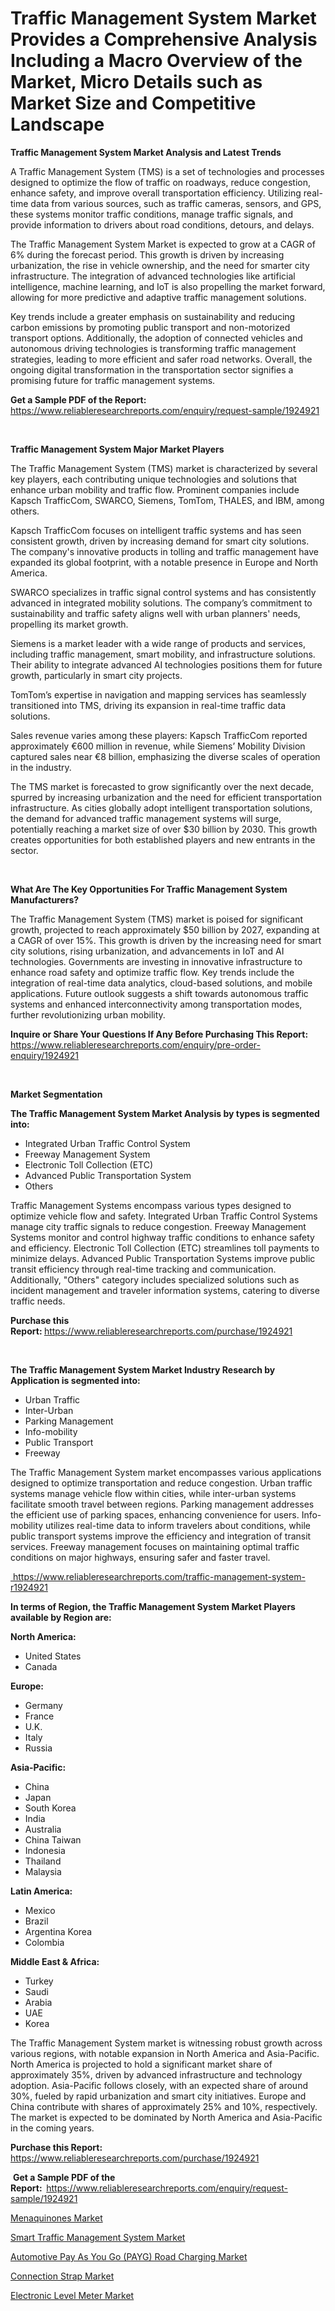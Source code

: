 <p><h1>Traffic Management System Market Provides a Comprehensive Analysis Including a Macro Overview of the Market, Micro Details such as Market Size and Competitive Landscape</h1></p><p><strong>Traffic Management System Market Analysis and Latest Trends</strong></p>
<p><p>A Traffic Management System (TMS) is a set of technologies and processes designed to optimize the flow of traffic on roadways, reduce congestion, enhance safety, and improve overall transportation efficiency. Utilizing real-time data from various sources, such as traffic cameras, sensors, and GPS, these systems monitor traffic conditions, manage traffic signals, and provide information to drivers about road conditions, detours, and delays.</p><p>The Traffic Management System Market is expected to grow at a CAGR of 6% during the forecast period. This growth is driven by increasing urbanization, the rise in vehicle ownership, and the need for smarter city infrastructure. The integration of advanced technologies like artificial intelligence, machine learning, and IoT is also propelling the market forward, allowing for more predictive and adaptive traffic management solutions. </p><p>Key trends include a greater emphasis on sustainability and reducing carbon emissions by promoting public transport and non-motorized transport options. Additionally, the adoption of connected vehicles and autonomous driving technologies is transforming traffic management strategies, leading to more efficient and safer road networks. Overall, the ongoing digital transformation in the transportation sector signifies a promising future for traffic management systems.</p></p>
<p><strong>Get a Sample PDF of the Report:&nbsp;</strong> <a href="https://www.reliableresearchreports.com/enquiry/request-sample/1924921?utm_campaign=31&utm_medium=2&utm_source=Github&utm_content=ia&utm_term=14012025&utm_id=traffic-management-system">https://www.reliableresearchreports.com/enquiry/request-sample/1924921</a></p>
<p>&nbsp;</p>
<p><strong>Traffic Management System Major Market Players</strong></p>
<p><p>The Traffic Management System (TMS) market is characterized by several key players, each contributing unique technologies and solutions that enhance urban mobility and traffic flow. Prominent companies include Kapsch TrafficCom, SWARCO, Siemens, TomTom, THALES, and IBM, among others.</p><p>Kapsch TrafficCom focuses on intelligent traffic systems and has seen consistent growth, driven by increasing demand for smart city solutions. The company's innovative products in tolling and traffic management have expanded its global footprint, with a notable presence in Europe and North America. </p><p>SWARCO specializes in traffic signal control systems and has consistently advanced in integrated mobility solutions. The company’s commitment to sustainability and traffic safety aligns well with urban planners' needs, propelling its market growth.</p><p>Siemens is a market leader with a wide range of products and services, including traffic management, smart mobility, and infrastructure solutions. Their ability to integrate advanced AI technologies positions them for future growth, particularly in smart city projects. </p><p>TomTom’s expertise in navigation and mapping services has seamlessly transitioned into TMS, driving its expansion in real-time traffic data solutions. </p><p>Sales revenue varies among these players: Kapsch TrafficCom reported approximately €600 million in revenue, while Siemens’ Mobility Division captured sales near €8 billion, emphasizing the diverse scales of operation in the industry.</p><p>The TMS market is forecasted to grow significantly over the next decade, spurred by increasing urbanization and the need for efficient transportation infrastructure. As cities globally adopt intelligent transportation solutions, the demand for advanced traffic management systems will surge, potentially reaching a market size of over $30 billion by 2030. This growth creates opportunities for both established players and new entrants in the sector.</p></p>
<p>&nbsp;</p>
<p><strong>What Are The Key Opportunities For Traffic Management System Manufacturers?</strong></p>
<p><p>The Traffic Management System (TMS) market is poised for significant growth, projected to reach approximately $50 billion by 2027, expanding at a CAGR of over 15%. This growth is driven by the increasing need for smart city solutions, rising urbanization, and advancements in IoT and AI technologies. Governments are investing in innovative infrastructure to enhance road safety and optimize traffic flow. Key trends include the integration of real-time data analytics, cloud-based solutions, and mobile applications. Future outlook suggests a shift towards autonomous traffic systems and enhanced interconnectivity among transportation modes, further revolutionizing urban mobility.</p></p>
<p><strong>Inquire or Share Your Questions If Any Before Purchasing This Report:</strong> <a href="https://www.reliableresearchreports.com/enquiry/pre-order-enquiry/1924921?utm_campaign=31&utm_medium=2&utm_source=Github&utm_content=ia&utm_term=14012025&utm_id=traffic-management-system">https://www.reliableresearchreports.com/enquiry/pre-order-enquiry/1924921</a></p>
<p>&nbsp;</p>
<p><strong>Market Segmentation</strong></p>
<p><strong>The Traffic Management System Market Analysis by types is segmented into:</strong></p>
<p><ul><li>Integrated Urban Traffic Control System</li><li>Freeway Management System</li><li>Electronic Toll Collection (ETC)</li><li>Advanced Public Transportation System</li><li>Others</li></ul></p>
<p><p>Traffic Management Systems encompass various types designed to optimize vehicle flow and safety. Integrated Urban Traffic Control Systems manage city traffic signals to reduce congestion. Freeway Management Systems monitor and control highway traffic conditions to enhance safety and efficiency. Electronic Toll Collection (ETC) streamlines toll payments to minimize delays. Advanced Public Transportation Systems improve public transit efficiency through real-time tracking and communication. Additionally, "Others" category includes specialized solutions such as incident management and traveler information systems, catering to diverse traffic needs.</p></p>
<p><strong>Purchase this Report:&nbsp;</strong><a href="https://www.reliableresearchreports.com/purchase/1924921?utm_campaign=31&utm_medium=2&utm_source=Github&utm_content=ia&utm_term=14012025&utm_id=traffic-management-system">https://www.reliableresearchreports.com/purchase/1924921</a></p>
<p>&nbsp;</p>
<p><strong>The Traffic Management System Market Industry Research by Application is segmented into:</strong></p>
<p><ul><li>Urban Traffic</li><li>Inter-Urban</li><li>Parking Management</li><li>Info-mobility</li><li>Public Transport</li><li>Freeway</li></ul></p>
<p><p>The Traffic Management System market encompasses various applications designed to optimize transportation and reduce congestion. Urban traffic systems manage vehicle flow within cities, while inter-urban systems facilitate smooth travel between regions. Parking management addresses the efficient use of parking spaces, enhancing convenience for users. Info-mobility utilizes real-time data to inform travelers about conditions, while public transport systems improve the efficiency and integration of transit services. Freeway management focuses on maintaining optimal traffic conditions on major highways, ensuring safer and faster travel.</p></p>
<p><a href="https://www.reliableresearchreports.com/traffic-management-system-r1924921?utm_campaign=31&utm_medium=2&utm_source=Github&utm_content=ia&utm_term=14012025&utm_id=traffic-management-system">&nbsp;https://www.reliableresearchreports.com/traffic-management-system-r1924921</a></p>
<p><strong>In terms of Region, the Traffic Management System Market Players available by Region are:</strong></p>
<p>
    <p> <strong> North America: </strong>
        <ul>
            <li>United States</li>
            <li>Canada</li>
        </ul>
        </p> 
    <p> <strong> Europe: </strong>
        <ul>
            <li>Germany</li>
            <li>France</li>
            <li>U.K.</li>
            <li>Italy</li>
            <li>Russia</li>
        </ul>
        </p> 
    <p> <strong> Asia-Pacific: </strong>
        <ul>
            <li>China</li>
            <li>Japan</li>
            <li>South Korea</li>
            <li>India</li>
            <li>Australia</li>
            <li>China Taiwan</li>
            <li>Indonesia</li>
            <li>Thailand</li>
            <li>Malaysia</li>
        </ul>
        </p> 
    <p> <strong> Latin America: </strong>
        <ul>
            <li>Mexico</li>
            <li>Brazil</li>
            <li>Argentina Korea</li>
            <li>Colombia</li>
        </ul>
        </p> 
    <p> <strong> Middle East & Africa: </strong>
        <ul>
            <li>Turkey</li>
            <li>Saudi</li>
            <li>Arabia</li>
            <li>UAE</li>
            <li>Korea</li>
        </ul>
    </p>
    </p>
<p><p>The Traffic Management System market is witnessing robust growth across various regions, with notable expansion in North America and Asia-Pacific. North America is projected to hold a significant market share of approximately 35%, driven by advanced infrastructure and technology adoption. Asia-Pacific follows closely, with an expected share of around 30%, fueled by rapid urbanization and smart city initiatives. Europe and China contribute with shares of approximately 25% and 10%, respectively. The market is expected to be dominated by North America and Asia-Pacific in the coming years.</p></p>
<p><strong>Purchase this Report: </strong><a href="https://www.reliableresearchreports.com/purchase/1924921?utm_campaign=31&utm_medium=2&utm_source=Github&utm_content=ia&utm_term=14012025&utm_id=traffic-management-system">https://www.reliableresearchreports.com/purchase/1924921</a></p>
<p>&nbsp;<strong>Get a Sample PDF of the Report:&nbsp;&nbsp;</strong><a href="https://www.reliableresearchreports.com/enquiry/request-sample/1924921?utm_campaign=31&utm_medium=2&utm_source=Github&utm_content=ia&utm_term=14012025&utm_id=traffic-management-system">https://www.reliableresearchreports.com/enquiry/request-sample/1924921</a></p>
<p><strong></strong></p>
<p><p><a href="https://github.com/MonroeBullock54/Market-Research-Report-List-1/blob/main/menaquinones-market.md?utm_campaign=31&utm_medium=2&utm_source=Github&utm_content=ia&utm_term=14012025&utm_id=traffic-management-system">Menaquinones Market</a></p><p><a href="https://github.com/alberthagorsuch/Market-Research-Report-List-1/blob/main/smart-traffic-management-system-market.md?utm_campaign=31&utm_medium=2&utm_source=Github&utm_content=ia&utm_term=14012025&utm_id=traffic-management-system">Smart Traffic Management System Market</a></p><p><a href="https://github.com/donnettaletizia/Market-Research-Report-List-1/blob/main/automotive-pay-as-you-go-payg-road-charging-market.md?utm_campaign=31&utm_medium=2&utm_source=Github&utm_content=ia&utm_term=14012025&utm_id=traffic-management-system">Automotive Pay As You Go (PAYG) Road Charging Market</a></p><p><a href="https://github.com/shondapmbau/Market-Research-Report-List-1/blob/main/connection-strap-market.md?utm_campaign=31&utm_medium=2&utm_source=Github&utm_content=ia&utm_term=14012025&utm_id=traffic-management-system">Connection Strap Market</a></p><p><a href="https://github.com/skerretflossie9297/Market-Research-Report-List-1/blob/main/electronic-level-meter-market.md?utm_campaign=31&utm_medium=2&utm_source=Github&utm_content=ia&utm_term=14012025&utm_id=traffic-management-system">Electronic Level Meter Market</a></p></p>